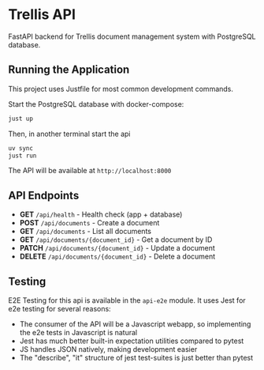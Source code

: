 # Trellis API
FastAPI backend for Trellis document management system with PostgreSQL database.

## Running the Application
This project uses Justfile for most common development commands.

Start the PostgreSQL database with docker-compose:
```bash
just up
```

Then, in another terminal start the api
```bash
uv sync
just run
```

The API will be available at `http://localhost:8000`

## API Endpoints

- **GET** `/api/health` - Health check (app + database)
- **POST** `/api/documents` - Create a document
- **GET** `/api/documents` - List all documents
- **GET** `/api/documents/{document_id}` - Get a document by ID
- **PATCH** `/api/documents/{document_id}` - Update a document
- **DELETE** `/api/documents/{document_id}` - Delete a document

## Testing
E2E Testing for this api is available in the `api-e2e` module. It uses Jest for e2e testing for several reasons:
- The consumer of the API will be a Javascript webapp, so implementing the e2e tests in Javascript is natural
- Jest has much better built-in expectation utilities compared to pytest
- JS handles JSON natively, making development easier
- The "describe", "it" structure of jest test-suites is just better than pytest
